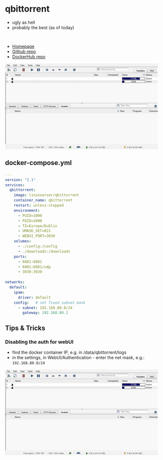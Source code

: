 # qbittorrent
- ugly as hell
- probably the best (as of today)

<br>

- [Homepage](https://www.qbittorrent.org/)
- [Github repo](https://github.com/qbittorrent/qBittorrent)
- [DockerHub repo](https://hub.docker.com/r/linuxserver/qbittorrent)

![Screenshot](qbit.png)


## docker-compose.yml
```yml
---
version: "2.1"
services:
  qbittorrent:
    image: linuxserver/qbittorrent
    container_name: qbittorrent
    restart: unless-stopped
    environment:
      - PUID=1000
      - PGID=1000
      - TZ=Europe/Dublin
      - UMASK_SET=022
      - WEBUI_PORT=3030
    volumes:
      - ./config:/config
      - ./downloads:/downloads
    ports:
      - 6881:6881
      - 6881:6881/udp
      - 3030:3030

networks:
  default:
    ipam:
      driver: default
    config:   # set fixed subnet mask
      - subnet: 192.168.80.0/24
        gateway: 192.168.80.1
```


## Tips & Tricks

### Disabling the auth for webUI
- find the docker container IP, e.g. in /data/qbittorrent/logs
- in the settings, in WebUI/Authentication - enter the net mask, e.g.: `192.168.80.0/24`

![Screenshot](qbit.png)
